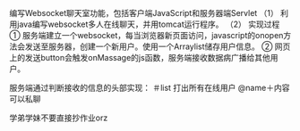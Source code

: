 编写Websocket聊天室功能，包括客户端JavaScript和服务器端Servlet
（1）	利用java编写websocket多人在线聊天，并用tomcat运行程序。
（2）	实现过程
①	服务端建立一个websocket，每当浏览器新页面访问，javascript的onopen方法会发送至服务器，创建一个新用户。使用一个Arraylist储存用户信息。
②	网页上的发送button会触发onMassage的js函数，服务端接收数据病广播给其他用户。
 
服务端通过判断接收的信息的头部实现：
＃list 打出所有在线用户
@name＋内容   可以私聊

学弟学妹不要直接抄作业orz
